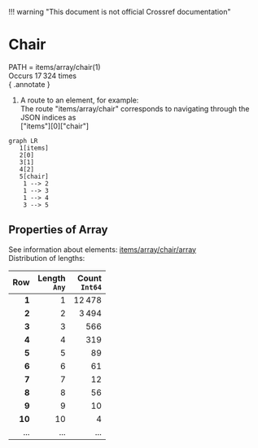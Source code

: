 !!! warning "This document is not official Crossref documentation"
# Chair
PATH = items/array/chair(1)  
Occurs 17 324 times  
{ .annotate }

1. A route to an element, for example:  
   The route "items/array/chair" corresponds to navigating through the JSON indices as  
   ["items"][0]["chair"]  

```mermaid
graph LR
   1[items]
   2[0]
   3[1]
   4[2]
   5[chair]
    1 --> 2
    1 --> 3
    1 --> 4
    3 --> 5
```


## Properties of Array
See information about elements: [items/array/chair/array](array/index.md)  
Distribution of lengths:  

| **Row** | **Length**<br>`Any` | **Count**<br>`Int64` |
|--------:|--------------------:|---------------------:|
| **1**   | 1                   | 12 478               |
| **2**   | 2                   | 3 494                |
| **3**   | 3                   | 566                  |
| **4**   | 4                   | 319                  |
| **5**   | 5                   | 89                   |
| **6**   | 6                   | 61                   |
| **7**   | 7                   | 12                   |
| **8**   | 8                   | 56                   |
| **9**   | 9                   | 10                   |
| **10**  | 10                  | 4                    |
| ... | ... | ... |

